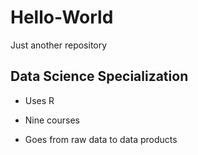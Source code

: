 # Hello-World
Just another repository


## Data Science Specialization

* Uses R

* Nine courses

* Goes from raw data to data products
